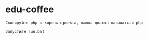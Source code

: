 # edu-coffee
```Скопируйте php в корень проекта, папка должна называться php```

```Запустите run.bat```
